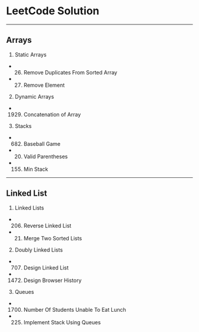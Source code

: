 # LeetCode Solution

---

## Arrays

1. Static Arrays

- 26. Remove Duplicates From Sorted Array
- 27. Remove Element

2. Dynamic Arrays

- 1929. Concatenation of Array

3. Stacks

- 682. Baseball Game
- 20. Valid Parentheses
- 155. Min Stack

---

## Linked List

1. Linked Lists

- 206. Reverse Linked List
- 21. Merge Two Sorted Lists

2. Doubly Linked Lists

- 707. Design Linked List
- 1472. Design Browser History

3. Queues

- 1700. Number Of Students Unable To Eat Lunch
- 225. Implement Stack Using Queues
